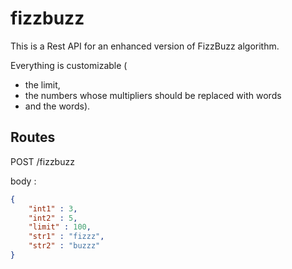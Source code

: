 # fizzbuzz

This is a Rest API for an enhanced version of FizzBuzz algorithm.

Everything is customizable (
- the limit, 
- the numbers whose multipliers should be replaced with words 
- and the words).

## Routes
POST /fizzbuzz

body : 
```json
{
	"int1" : 3,
	"int2" : 5,
	"limit" : 100,
	"str1" : "fizzz",
	"str2" : "buzzz"
}
```
